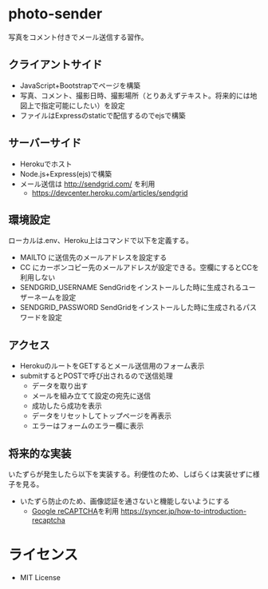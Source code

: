 # photo-sender
写真をコメント付きでメール送信する習作。

## クライアントサイド
- JavaScript+Bootstrapでページを構築
- 写真、コメント、撮影日時、撮影場所（とりあえずテキスト。将来的には地図上で指定可能にしたい）を設定
- ファイルはExpressのstaticで配信するのでejsで構築

## サーバーサイド
- Herokuでホスト
- Node.js+Express(ejs)で構築
- メール送信は http://sendgrid.com/ を利用
    - https://devcenter.heroku.com/articles/sendgrid

## 環境設定
ローカルは.env、Heroku上はコマンドで以下を定義する。
- MAILTO に送信先のメールアドレスを設定する
- CC にカーボンコピー先のメールアドレスが設定できる。空欄にするとCCを利用しない
- SENDGRID_USERNAME SendGridをインストールした時に生成されるユーザーネームを設定
- SENDGRID_PASSWORD SendGridをインストールした時に生成されるパスワードを設定

## アクセス
- HerokuのルートをGETするとメール送信用のフォーム表示
- submitするとPOSTで呼び出されるので送信処理
    - データを取り出す
    - メールを組み立てて設定の宛先に送信
    - 成功したら成功を表示
    - データをリセットしてトップページを再表示
    - エラーはフォームのエラー欄に表示

## 将来的な実装
いたずらが発生したら以下を実装する。利便性のため、しばらくは実装せずに様子を見る。
- いたずら防止のため、画像認証を通さないと機能しないようにする
    - [Google reCAPTCHA](https://www.google.com/recaptcha/intro/index.html)を利用 https://syncer.jp/how-to-introduction-recaptcha

# ライセンス
- MIT License

